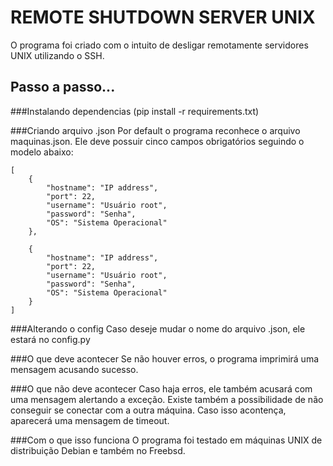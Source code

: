 # REMOTE SHUTDOWN SERVER UNIX

O programa foi criado com o intuito de desligar remotamente servidores UNIX utilizando o SSH.


## Passo a passo...

###Instalando dependencias
(pip install -r requirements.txt)

###Criando arquivo .json
Por default o programa reconhece o arquivo maquinas.json. Ele deve possuir cinco campos obrigatórios seguindo o modelo abaixo:

```
[
    {
        "hostname": "IP address",
        "port": 22,
        "username": "Usuário root",
        "password": "Senha",
        "OS": "Sistema Operacional"
    },

    {
        "hostname": "IP address",
        "port": 22,
        "username": "Usuário root",
        "password": "Senha",
        "OS": "Sistema Operacional"
    }
]
```

###Alterando o config
Caso deseje mudar o nome do arquivo .json, ele estará no config.py

###O que deve acontecer
Se não houver erros, o programa imprimirá uma mensagem acusando sucesso.

###O que não deve acontecer
Caso haja erros, ele também acusará com uma mensagem alertando a exceção.
Existe também a possibilidade de não conseguir se conectar com a outra máquina. Caso isso acontença, aparecerá uma mensagem de timeout.

###Com o que isso funciona
O programa foi testado em máquinas UNIX de distribuição Debian e também no Freebsd.